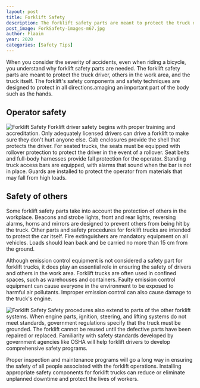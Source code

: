 ```yaml
---
layout: post
title: Forklift Safety
description: The forklift safety parts are meant to protect the truck driver, others in the work area, and the truck itself. The forklift's safety components and safety techniques are designed to protect in all directions.amaging an important part of the body such as the hands.
post_image: ForkSafety-images-m67.jpg
author: Flaaim
year: 2020
categories: [Safety Tips]
---
```



When you consider the severity of accidents, even when riding a bicycle, you understand why forklift safety parts are needed. The forklift safety parts are meant to protect the truck driver, others in the work area, and the truck itself. The forklift's safety components and safety techniques are designed to protect in all directions.amaging an important part of the body such as the hands.

## Operator safety
![Forklift Safety](https://safetyworkblog.com/assets/ForkSafety-images-m67.jpg)
Forklift driver safety begins with proper training and accreditation. Only adequately licensed drivers can drive a forklift to make sure they don't hurt anyone else. Cab enclosures provide the shell that protects the driver. For seated trucks, the seats must be equipped with rollover protection to protect the driver in the event of a rollover. Seat belts and full-body harnesses provide fall protection for the operator. Standing truck access bars are equipped, with alarms that sound when the bar is not in place. Guards are installed to protect the operator from materials that may fall from high loads.

## Safety of others

Some forklift safety parts take into account the protection of others in the workplace. Beacons and strobe lights, front and rear lights, reversing alarms, horns and mirrors are designed to prevent others from being hit by the truck. Other parts and safety procedures for forklift trucks are intended to protect the car itself. Fire extinguishers are mandatory equipment on all vehicles. Loads should lean back and be carried no more than 15 cm from the ground.

Although emission control equipment is not considered a safety part for forklift trucks, it does play an essential role in ensuring the safety of drivers and others in the work area. Forklift trucks are often used in confined spaces, such as warehouses and containers. Faulty emission control equipment can cause everyone in the environment to be exposed to harmful air pollutants. Improper emission control can also cause damage to the truck's engine.

![Forklift Safety](https://safetyworkblog.com/assets/newequipment_10621_gettyimages_897937058.png)
Safety procedures also extend to parts of the other forklift systems. When engine parts, ignition, steering, and lifting systems do not meet standards, government regulations specify that the truck must be grounded. The forklift cannot be reused until the defective parts have been repaired or replaced. Familiarity with safety standards developed by government agencies like OSHA will help forklift drivers to develop comprehensive safety programs.


Proper inspection and maintenance programs will go a long way in ensuring the safety of all people associated with the forklift operations. Installing appropriate safety components for forklift trucks can reduce or eliminate unplanned downtime and protect the lives of workers.





